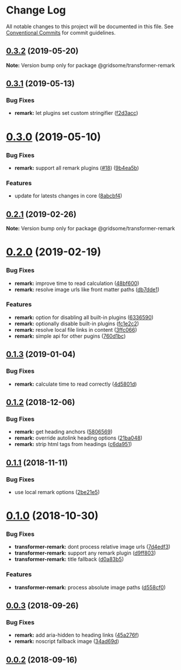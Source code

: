 # Change Log

All notable changes to this project will be documented in this file.
See [Conventional Commits](https://conventionalcommits.org) for commit guidelines.

## [0.3.2](https://github.com/gridsome/gridsome/tree/master/packages/transformer-remark/compare/@gridsome/transformer-remark@0.3.1...@gridsome/transformer-remark@0.3.2) (2019-05-20)

**Note:** Version bump only for package @gridsome/transformer-remark





## [0.3.1](https://github.com/gridsome/gridsome/tree/master/packages/transformer-remark/compare/@gridsome/transformer-remark@0.3.0...@gridsome/transformer-remark@0.3.1) (2019-05-13)


### Bug Fixes

* **remark:** let plugins set custom stringifier ([f2d3acc](https://github.com/gridsome/gridsome/tree/master/packages/transformer-remark/commit/f2d3acc))





# [0.3.0](https://github.com/gridsome/gridsome/tree/master/packages/transformer-remark/compare/@gridsome/transformer-remark@0.2.1...@gridsome/transformer-remark@0.3.0) (2019-05-10)


### Bug Fixes

* **remark:** support all remark plugins ([#18](https://github.com/gridsome/gridsome/tree/master/packages/transformer-remark/issues/18)) ([9b4ea5b](https://github.com/gridsome/gridsome/tree/master/packages/transformer-remark/commit/9b4ea5b))


### Features

* update for latests changes in core ([8abcbf4](https://github.com/gridsome/gridsome/tree/master/packages/transformer-remark/commit/8abcbf4))





<a name="0.2.1"></a>
## [0.2.1](https://github.com/gridsome/gridsome/tree/master/packages/transformer-remark/compare/@gridsome/transformer-remark@0.2.0...@gridsome/transformer-remark@0.2.1) (2019-02-26)

**Note:** Version bump only for package @gridsome/transformer-remark





<a name="0.2.0"></a>
# [0.2.0](https://github.com/gridsome/gridsome/tree/master/packages/remark-prismjs/compare/@gridsome/transformer-remark@0.1.3...@gridsome/transformer-remark@0.2.0) (2019-02-19)


### Bug Fixes

* **remark:** improve time to read calculation ([48bf600](https://github.com/gridsome/gridsome/tree/master/packages/remark-prismjs/commit/48bf600))
* **remark:** resolve image urls like front matter paths ([db7dde1](https://github.com/gridsome/gridsome/tree/master/packages/remark-prismjs/commit/db7dde1))


### Features

* **remark:** option for disabling all built-in plugins ([6336590](https://github.com/gridsome/gridsome/tree/master/packages/remark-prismjs/commit/6336590))
* **remark:** optionally disable built-in plugins ([fc1e2c2](https://github.com/gridsome/gridsome/tree/master/packages/remark-prismjs/commit/fc1e2c2))
* **remark:** resolve local file links in content ([3ffc066](https://github.com/gridsome/gridsome/tree/master/packages/remark-prismjs/commit/3ffc066))
* **remark:** simple api for other pugins ([760d1bc](https://github.com/gridsome/gridsome/tree/master/packages/remark-prismjs/commit/760d1bc))





<a name="0.1.3"></a>
## [0.1.3](https://github.com/gridsome/gridsome/compare/@gridsome/transformer-remark@0.1.2...@gridsome/transformer-remark@0.1.3) (2019-01-04)


### Bug Fixes

* **remark:** calculate time to read correctly ([4d5801d](https://github.com/gridsome/gridsome/commit/4d5801d))


<a name="0.1.2"></a>
## [0.1.2](https://github.com/gridsome/gridsome/compare/@gridsome/transformer-remark@0.1.1...@gridsome/transformer-remark@0.1.2) (2018-12-06)


### Bug Fixes

* **remark:** get heading anchors ([5806569](https://github.com/gridsome/gridsome/commit/5806569))
* **remark:** override autolink heading options ([21ba048](https://github.com/gridsome/gridsome/commit/21ba048))
* **remark:** strip html tags from headings ([c6da951](https://github.com/gridsome/gridsome/commit/c6da951))


<a name="0.1.1"></a>
## [0.1.1](https://github.com/gridsome/gridsome/compare/@gridsome/transformer-remark@0.1.0...@gridsome/transformer-remark@0.1.1) (2018-11-11)


### Bug Fixes

* use local remark options ([2be21e5](https://github.com/gridsome/gridsome/commit/2be21e5))


<a name="0.1.0"></a>
# [0.1.0](https://github.com/gridsome/gridsome/compare/@gridsome/transformer-remark@0.0.3...@gridsome/transformer-remark@0.1.0) (2018-10-30)


### Bug Fixes

* **transformer-remark:** dont process relative image urls ([7d4edf3](https://github.com/gridsome/gridsome/commit/7d4edf3))
* **transformer-remark:** support any remark plugin ([d9ff803](https://github.com/gridsome/gridsome/commit/d9ff803))
* **transformer-remark:** title fallback ([d0a83b5](https://github.com/gridsome/gridsome/commit/d0a83b5))


### Features

* **transformer-remark:** process absolute image paths ([d558cf0](https://github.com/gridsome/gridsome/commit/d558cf0))


<a name="0.0.3"></a>
## [0.0.3](https://github.com/gridsome/gridsome/compare/142896c2454016dc989a7872faffec7263fc658c...@gridsome/transformer-remark@0.0.3) (2018-09-26)


### Bug Fixes

* **remark:** add aria-hidden to heading links ([45a276f](https://github.com/gridsome/gridsome/commit/45a276f))
* **remark:** noscript fallback image ([34ad69d](https://github.com/gridsome/gridsome/commit/34ad69d))



<a name="0.0.2"></a>
## [0.0.2](https://github.com/gridsome/gridsome/compare/142896c2454016dc989a7872faffec7263fc658c...@gridsome/transformer-remark@0.0.3) (2018-09-16)

